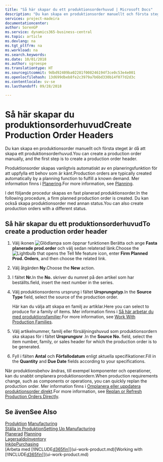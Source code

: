 ```yaml
---
title: "Så här skapar du ett produktionsorderhuvud | Microsoft Docs"
description: "Du kan skapa en produktionsorder manuellt och första steget är då att skapa ett produktionsorderhuvud."
services: project-madeira
documentationcenter: 
author: SorenGP
ms.service: dynamics365-business-central
ms.topic: article
ms.devlang: na
ms.tgt_pltfrm: na
ms.workload: na
ms.search.keywords: 
ms.date: 10/01/2018
ms.author: sgroespe
ms.translationtype: HT
ms.sourcegitcommit: 9dbd92409ba02281f008246194f3ce0c53e4e001
ms.openlocfilehash: 13d699dbeb8fe2c3979a7b6bd330b14f077d2d3c
ms.contentlocale: sv-se
ms.lasthandoff: 09/28/2018

---
```

# <a name="create-production-order-headers"></a><span data-ttu-id="659e5-103">Så här skapar du produktionsorderhuvud</span><span class="sxs-lookup"><span data-stu-id="659e5-103">Create Production Order Headers</span></span>
<span data-ttu-id="659e5-104">Du kan skapa en produktionsorder manuellt och första steget är då att skapa ett produktionsorderhuvud.</span><span class="sxs-lookup"><span data-stu-id="659e5-104">You can create a production order manually, and the first step is to create a production order header.</span></span>

<span data-ttu-id="659e5-105">Produktionsorder skapas vanligtvis automatiskt av en planeringsfunktion för att uppfylla ett behov som är känt.</span><span class="sxs-lookup"><span data-stu-id="659e5-105">Production orders are typically created automatically by a planning function to fulfill a known demand.</span></span> <span data-ttu-id="659e5-106">Mer information finns i [Planering](production-planning.md).</span><span class="sxs-lookup"><span data-stu-id="659e5-106">For more information, see [Planning](production-planning.md).</span></span>   

<span data-ttu-id="659e5-107">I det följande procedur skapas en fast planerad produktionsorder.</span><span class="sxs-lookup"><span data-stu-id="659e5-107">In the following procedure, a firm planned production order is created.</span></span> <span data-ttu-id="659e5-108">Du kan också skapa produktionsorder med annan status.</span><span class="sxs-lookup"><span data-stu-id="659e5-108">You can also create production orders with a different status.</span></span>  

## <a name="to-create-a-production-order-header"></a><span data-ttu-id="659e5-109">Så här skapar du ett produktionsorderhuvud</span><span class="sxs-lookup"><span data-stu-id="659e5-109">To create a production order header</span></span>  
1.  <span data-ttu-id="659e5-110">Välj ikonen ![Glödlampa som öppnar funktionen Berätta](media/ui-search/search_small.png "Berätta vad du vill göra") och ange **Fasta planerade prod.order** och välj sedan relaterad länk.</span><span class="sxs-lookup"><span data-stu-id="659e5-110">Choose the ![Lightbulb that opens the Tell Me feature](media/ui-search/search_small.png "Tell me what you want to do") icon, enter **Firm Planned Prod. Orders**, and then choose the related link.</span></span>  
2.  <span data-ttu-id="659e5-111">Välj åtgärden **Ny**.</span><span class="sxs-lookup"><span data-stu-id="659e5-111">Choose the **New** action.</span></span>  
3.  <span data-ttu-id="659e5-112">I fältet **Nr.**</span><span class="sxs-lookup"><span data-stu-id="659e5-112">In the **No.**</span></span> <span data-ttu-id="659e5-113">skriver du numret på den artikel som har beställts.</span><span class="sxs-lookup"><span data-stu-id="659e5-113">field, insert the next number in the series.</span></span>  
4.  <span data-ttu-id="659e5-114">Välj produktionsorderns ursprung i fältet **Ursprungstyp**.</span><span class="sxs-lookup"><span data-stu-id="659e5-114">In the **Source Type** field, select the source of the production order.</span></span>

    <span data-ttu-id="659e5-115">Här kan du välja att skapa en familj av artiklar.</span><span class="sxs-lookup"><span data-stu-id="659e5-115">Here you can select to produce for a family of items.</span></span> <span data-ttu-id="659e5-116">Mer information finns i [Så här arbetar du med produktionsfamiljer](production-how-work-family.md).</span><span class="sxs-lookup"><span data-stu-id="659e5-116">For more information, see [Work With Production Families](production-how-work-family.md).</span></span>
5.  <span data-ttu-id="659e5-117">Välj artikelnummer, familj eller försäljningshuvud som produktionsordern ska skapas för i fältet **Ursprungsnr** .</span><span class="sxs-lookup"><span data-stu-id="659e5-117">In the **Source No.** field, select the item number, family, or sales header for which the production order is to be generated.</span></span>  
6.  <span data-ttu-id="659e5-118">Fyll i fälten **Antal** och **Förfallodatum** enligt aktuella specifikationer.</span><span class="sxs-lookup"><span data-stu-id="659e5-118">Fill in the **Quantity** and **Due Date** fields according to your specifications.</span></span>  

<span data-ttu-id="659e5-119">När produktionsbehov ändras, till exempel komponenter och operationer, kan du snabbt omplanera produktionsordern.</span><span class="sxs-lookup"><span data-stu-id="659e5-119">When production requirements change, such as components or operations, you can quickly replan the production order.</span></span> <span data-ttu-id="659e5-120">Mer information finns i [Omplanera eller uppdatera produktionsorder direkt](production-how-to-replan-refresh-production-orders.md).</span><span class="sxs-lookup"><span data-stu-id="659e5-120">For more information, see [Replan or Refresh Production Orders Directly](production-how-to-replan-refresh-production-orders.md).</span></span> 

## <a name="see-also"></a><span data-ttu-id="659e5-121">Se även</span><span class="sxs-lookup"><span data-stu-id="659e5-121">See Also</span></span>  
<span data-ttu-id="659e5-122">[Produktion](production-manage-manufacturing.md)  </span><span class="sxs-lookup"><span data-stu-id="659e5-122">[Manufacturing](production-manage-manufacturing.md)  </span></span>  
[<span data-ttu-id="659e5-123">Ställa in Produktion</span><span class="sxs-lookup"><span data-stu-id="659e5-123">Setting Up Manufacturing</span></span>](production-configure-production-processes.md)  
<span data-ttu-id="659e5-124">[Planerad](production-planning.md)    </span><span class="sxs-lookup"><span data-stu-id="659e5-124">[Planning](production-planning.md)    </span></span>  
[<span data-ttu-id="659e5-125">Lagersaldo</span><span class="sxs-lookup"><span data-stu-id="659e5-125">Inventory</span></span>](inventory-manage-inventory.md)  
[<span data-ttu-id="659e5-126">Inköp</span><span class="sxs-lookup"><span data-stu-id="659e5-126">Purchasing</span></span>](purchasing-manage-purchasing.md)  
<span data-ttu-id="659e5-127">[Arbeta med [!INCLUDE[d365fin](includes/d365fin_md.md)]](ui-work-product.md)</span><span class="sxs-lookup"><span data-stu-id="659e5-127">[Working with [!INCLUDE[d365fin](includes/d365fin_md.md)]](ui-work-product.md)</span></span>

